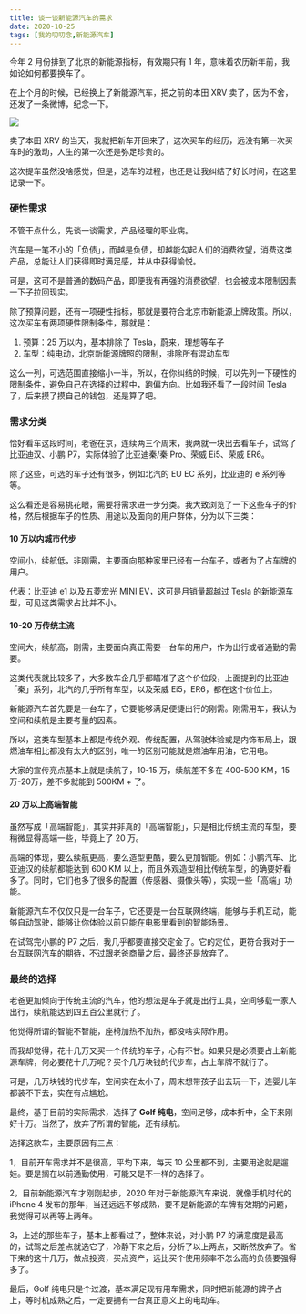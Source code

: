 ```yaml
---
title: 谈一谈新能源汽车的需求
date: 2020-10-25
tags: [我的叨叨念,新能源汽车]
---
```


今年 2 月份排到了北京的新能源指标，有效期只有 1 年，意味着农历新年前，我如论如何都要换车了。
<!-- more -->
在上个月的时候，已经换上了新能源汽车，把之前的本田 XRV 卖了，因为不舍，还发了一条微博，纪念一下。

![](/image/daodao/2020-10-25-09-11-14.png)

卖了本田 XRV 的当天，我就把新车开回来了，这次买车的经历，远没有第一次买车时的激动，人生的第一次还是弥足珍贵的。

这次提车虽然没啥感觉，但是，选车的过程，也还是让我纠结了好长时间，在这里记录一下。

### 硬性需求

不管干点什么，先谈一谈需求，产品经理的职业病。

汽车是一笔不小的「负债」，而越是负债，却越能勾起人们的消费欲望，消费这类产品，总能让人们获得即时满足感，并从中获得愉悦。

可是，这可不是普通的数码产品，即便我有再强的消费欲望，也会被成本限制因素一下子拉回现实。

除了预算问题，还有一项硬性指标，那就是要符合北京市新能源上牌政策。所以，这次买车有两项硬性限制条件，那就是：

1. 预算：25 万以内，基本排除了 Tesla，蔚来，理想等车子
2. 车型：纯电动，北京新能源牌照的限制，排除所有混动车型

这么一列，可选范围直接缩小一半，所以，在你纠结的时候，可以先列一下硬性的限制条件，避免自己在选择的过程中，跑偏方向。比如我还看了一段时间 Tesla 了，后来摸了摸自己的钱包，还是算了吧。

### 需求分类
恰好看车这段时间，老爸在京，连续两三个周末，我两就一块出去看车子，试驾了比亚迪汉、小鹏 P7，实际体验了比亚迪秦/秦 Pro、荣威 Ei5、荣威 ER6。

除了这些，可选的车子还有很多，例如北汽的 EU EC 系列，比亚迪的 e 系列等等。

这么看还是容易挑花眼，需要将需求进一步分类。我大致浏览了一下这些车子的价格，然后根据车子的性质、用途以及面向的用户群体，分为以下三类：

#### 10 万以内城市代步

空间小，续航低，非刚需，主要面向那种家里已经有一台车子，或者为了占车牌的用户。

代表：比亚迪 e1 以及五菱宏光 MINI EV，这可是月销量超越过 Tesla 的新能源车型，可见这类需求占比并不小。

#### 10-20 万传统主流

空间大，续航高，刚需，主要面向真正需要一台车的用户，作为出行或者通勤的需要。

这类代表就比较多了，大多数车企几乎都瞄准了这个价位段，上面提到的比亚迪「秦」系列，北汽的几乎所有车型，以及荣威 Ei5，ER6，都在这个价位上。

新能源汽车首先要是一台车子，它要能够满足便捷出行的刚需。刚需用车，我认为空间和续航是主要考量的因素。

所以，这类车型基本上都是传统外观、传统配置，从驾驶体验或是内饰布局上，跟燃油车相比都没有太大的区别，唯一的区别可能就是燃油车用油，它用电。

大家的宣传亮点基本上就是续航了，10-15 万，续航差不多在 400-500 KM，15万-20万，差不多就能到 500KM + 了。

#### 20 万以上高端智能

虽然写成「高端智能」，其实并非真的「高端智能」，只是相比传统主流的车型，要稍微显得高端一些，毕竟上了 20 万。

高端的体现，要么续航更高，要么造型更酷，要么更加智能。例如：小鹏汽车、比亚迪汉的续航都能达到 600 KM 以上，而且外观造型相比传统车型，的确要好看多了。同时，它们也多了很多的配置（传感器、摄像头等），实现一些「高端」功能。

新能源汽车不仅仅只是一台车子，它还要是一台互联网终端，能够与手机互动，能够自动驾驶，能够让你体验以前只能在电影里看到的智能场景。

在试驾完小鹏的 P7 之后，我几乎都要直接交定金了。它的定位，更符合我对于一台互联网汽车的期待，不过跟老爸商量之后，最终还是放弃了。

### 最终的选择

老爸更加倾向于传统主流的汽车，他的想法是车子就是出行工具，空间够载一家人出行，续航能达到四五百公里就行了。

他觉得所谓的智能不智能，座椅加热不加热，都没啥实际作用。

而我却觉得，花十几万又买一个传统的车子，心有不甘。如果只是必须要占上新能源车牌，何必要花十几万呢？买个几万块钱的代步车，占上车牌不就行了。

可是，几万块钱的代步车，空间实在太小了，周末想带孩子出去玩一下，连婴儿车都装不下去，实在有点尴尬。

最终，基于目前的实际需求，选择了 **Golf 纯电**，空间足够，成本折中，全下来刚好十万。当然了，放弃了所谓的智能，还有续航。

选择这款车，主要原因有三点：

1，目前开车需求并不是很高，平均下来，每天 10 公里都不到，主要用途就是遛娃。要是搁在以前通勤使用，可能又是不一样的选择了。

2，目前新能源汽车才刚刚起步，2020 年对于新能源汽车来说，就像手机时代的 iPhone 4 发布的那年，当还远远不够成熟，要不是新能源的车牌有效期的问题，我觉得可以再等上两年。

3，上述的那些车子，基本上都看过了，整体来说，对小鹏 P7 的满意度是最高的，试驾之后差点就选它了，冷静下来之后，分析了以上两点，又断然放弃了。省下来的这十几万，做点投资，买点资产，远比买个使用频率不怎么高的负债要强得多了。

最后，Golf 纯电只是个过渡，基本满足现有用车需求，同时把新能源的牌子占上，等时机成熟之后，一定要拥有一台真正意义上的电动车。
